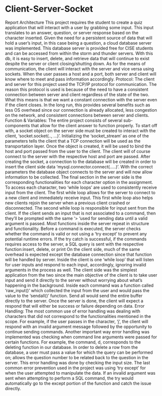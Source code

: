 # Client-Server-Socket

Report
Architecture
	This project requires the student to create a quiz application that will interact with a user by grabbing some input. This input translates to an answer, question, or server response based on the character inserted. Given the need for a persistent source of data that will hold a user’s input, in this case being a question, a cloud database server was implemented. This database server is provided free for CISE students and can be accessed from within the storm and thunder servers. With this db, it is easy to insert, delete, and retrieve data that will continue to exist despite the server or client closing/shutting down. As for the means of communication, the client will interact with the server and vice versa using sockets. When the user passes a host and a port, both server and client will know where to meet and pass information accordingly.
Protocol:
	The client and server for this project used the TCP/IP protocol for communication. The reason this protocol is used is because of the need to have a consistent connection between server and client regardless of the state of the two. What this means is that we want a constant connection with the server even if the client closes. In the long run, this provides several benefits such as less OS overhead since our connection is already allocated, less congestion on the network, and consistent connections between server and clients.
Function & Variables:
	The entire project consists of several sub-components that allow for the client answer to function properly. To start off with, a socket object on the server side must be created to interact with the client, ‘socket.socket(.., ...)’. Initializing the ‘socket_stream’ as one of the parameters tells the client that a TCP connection will be used as the transportation layer. Once the object is created, it will be used to bind the host and port passed from the user to the client. The client will of course connect to the server with the respective host and port are passed.
	After creating the socket, a connection to the database will be created in order to insert the client side data ‘mysql.connector.connect(…..)’. With the correct parameters the database object connects to the server and will now allow information to be collected. The final section in the server side is the corresponding functionalities for each character option in the assignment. 
	To access each character, two ‘while loops’ are used to consistently receive input from the client. The first while loop allows for the server to connect to a new client and immediately receive input. This first while loop also helps new clients rejoin the server when a previous client crashed or disconnected. The second while loop is responsible for input sent from the client. If the client sends an input that is not associated to a command, then they’ll be prompted with the same ‘> ‘used for sending data until a valid argument is passed. Most functions inside the server repeat in structure and functionality. Before a command is executed, the server checks whether the command is valid or not using a ‘try except’ to prevent any potential runtime errors. If the try catch is successful, if the commands requires access to the server, a SQL query is sent with the respective function:insert, delete, or print
	On the client side, much of the same overhead is expected except the database connection since that function will be handled by server. Inside the client is one ‘while loop’ that will listen for user inputs and respond to each input, accordingly, ignoring invalid arguments in the process as well. The client side was the simplest application from the two since the main objective of the client is to take user input and send it directly to the server without worrying about what’s happening in the background. Inside each command was a function called ‘raw_input()’ which collected the input from the user and would pass the value to the ‘sendall()’ function. Send all would send the entire buffer directly to the server. Once the server is done, the client will expect a respond that will either be success or failure depending on data.
Error Handling:
	The most common use of error handling was dealing with characters that did not correspond to the functionalities mentioned in the scope. For example, if the user passes in the character, ‘j’, the client will respond with an invalid argument message followed by the opportunity to continue sending commands. Another important way error handling was implemented was checking when command line arguments were passed for certain functions. For example, the command, d, corresponds to the deleting function in our database. In order to delete a row from the database, a user must pass a value for which the query can be performed on; allows the question number to be related back to the question in the server. This error handling was done by checking the input size.
	The last common error prevention used in the project was using ‘try except’ for when the user attempted to manipulate the data. If an invalid argument was sent when attempting to perform a SQL command, the try would automatically go to the except portion of the function and catch the issue directly.

